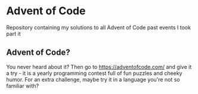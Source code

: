 # Advent of Code

Repository containing my solutions to all Advent of Code past events I took part it

## Advent of Code?

You never heard about it? Then go to https://adventofcode.com/ and give it a try - it is a yearly programming contest full of fun puzzles and cheeky humor. For an extra challenge, maybe try it in a language you're not so familiar with?
